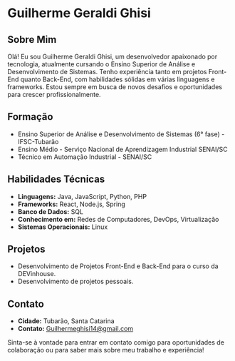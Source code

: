 # Guilherme Geraldi Ghisi

## Sobre Mim
Olá! Eu sou Guilherme Geraldi Ghisi, um desenvolvedor apaixonado por tecnologia, atualmente cursando o Ensino Superior de Análise e Desenvolvimento de Sistemas. Tenho experiência tanto em projetos Front-End quanto Back-End, com habilidades sólidas em várias linguagens e frameworks. Estou sempre em busca de novos desafios e oportunidades para crescer profissionalmente.

## Formação
- Ensino Superior de Análise e Desenvolvimento de Sistemas (6° fase) - IFSC-Tubarão
- Ensino Médio - Serviço Nacional de Aprendizagem Industrial SENAI/SC
- Técnico em Automação Industrial - SENAI/SC

## Habilidades Técnicas
- **Linguagens:** Java, JavaScript, Python, PHP
- **Frameworks:** React, Node.js, Spring
- **Banco de Dados:** SQL
- **Conhecimento em:** Redes de Computadores, DevOps, Virtualização
- **Sistemas Operacionais:** Linux

## Projetos
- Desenvolvimento de Projetos Front-End e Back-End para o curso da DEVinhouse.
- Desenvolvimento de projetos pessoais.

## Contato
- **Cidade:** Tubarão, Santa Catarina
- **Contato:** Guilhermeghisi14@gmail.com

Sinta-se à vontade para entrar em contato comigo para oportunidades de colaboração ou para saber mais sobre meu trabalho e experiência!
